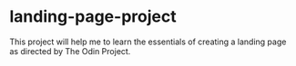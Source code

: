 # landing-page-project
This project will help me to learn the essentials of creating a landing page as directed by The Odin Project.
